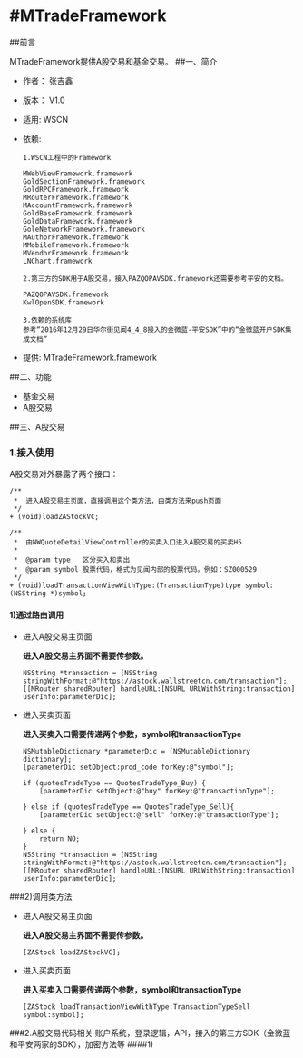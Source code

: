 #MTradeFramework
=

##前言

MTradeFramework提供A股交易和基金交易。
##一、简介


*  作者： 张吉鑫
*  版本： V1.0
*  适用: WSCN
*  依赖: 
 
 	```
 	1.WSCN工程中的Framework
 	
	MWebViewFramework.framework
	GoldSectionFramework.framework
	GoldRPCFramework.framework
	MRouterFramework.framework
	MAccountFramework.framework
	GoldBaseFramework.framework
	GoldDataFramework.framework
	GoleNetworkFramework.framework
	MAuthorFramework.framework
	MMobileFramework.framework
	MVendorFramework.framework
	LNChart.framework
	
	2.第三方的SDK用于A股交易，接入PAZQOPAVSDK.framework还需要参考平安的文档。
	
	PAZQOPAVSDK.framework
	KwlOpenSDK.framework
	
	3.依赖的系统库
	参考“2016年12月29日华尔街见闻4_4_8接入的金微蓝-平安SDK”中的“金微蓝开户SDK集成文档”
	
 	```
*  提供: MTradeFramework.framework

##二、功能
* 基金交易 
* A股交易

##三、A股交易
### 1.接入使用
A股交易对外暴露了两个接口：

```
/**
 *  进入A股交易主页面，直接调用这个类方法，由类方法来push页面
 */
+ (void)loadZAStockVC;

/**
 *  由NWQuoteDetailViewController的买卖入口进入A股交易的买卖H5
 *
 *  @param type   区分买入和卖出
 *  @param symbol 股票代码，格式为见闻内部的股票代码。例如：SZ000529
 */
+ (void)loadTransactionViewWithType:(TransactionType)type symbol:(NSString *)symbol;

```
#### 1)通过路由调用
* 进入A股交易主页面

	**进入A股交易主界面不需要传参数。**

	```
	NSString *transaction = [NSString stringWithFormat:@"https://astock.wallstreetcn.com/transaction"];
   [[MRouter sharedRouter] handleURL:[NSURL URLWithString:transaction] userInfo:parameterDic];
	```

* 进入买卖页面

	**进入买卖入口需要传递两个参数，symbol和transactionType**

	```
	NSMutableDictionary *parameterDic = [NSMutableDictionary dictionary];
    [parameterDic setObject:prod_code forKey:@"symbol"];
    
    if (quotesTradeType == QuotesTradeType_Buy) {
        [parameterDic setObject:@"buy" forKey:@"transactionType"];
        
    } else if (quotesTradeType == QuotesTradeType_Sell){
        [parameterDic setObject:@"sell" forKey:@"transactionType"];
        
    } else {
        return NO;
    }
    NSString *transaction = [NSString stringWithFormat:@"https://astock.wallstreetcn.com/transaction"];
   [[MRouter sharedRouter] handleURL:[NSURL URLWithString:transaction] userInfo:parameterDic];
   
	```
	
###2)调用类方法
* 进入A股交易主页面

	**进入A股交易主界面不需要传参数。**

	```
	[ZAStock loadZAStockVC];
	
	```

* 进入买卖页面

	**进入买卖入口需要传递两个参数，symbol和transactionType**

	```
	[ZAStock loadTransactionViewWithType:TransactionTypeSell symbol:symbol];
   
	```
	
###2.A股交易代码相关
账户系统，登录逻辑，API，接入的第三方SDK（金微蓝和平安两家的SDK），加密方法等
####1)


